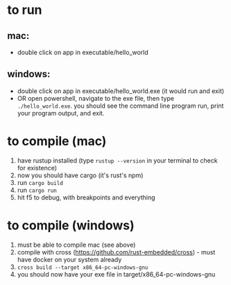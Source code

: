 # to run

## mac:

- double click on app in executable/hello_world

## windows:

- double click on app in executable/hello_world.exe (it would run and exit)
- OR open powershell, navigate to the exe file, then type `./hello_world.exe`. you should see the command line program run, print your program output, and exit.

# to compile (mac)

1. have rustup installed (type `rustup --version` in your terminal to check for existence)
2. now you should have cargo (it's rust's npm)
3. run `cargo build`
4. run `cargo run`
5. hit f5 to debug, with breakpoints and everything

# to compile (windows)

1. must be able to compile mac (see above)
2. compile with cross (https://github.com/rust-embedded/cross) - must have docker on your system already
3. `cross build --target x86_64-pc-windows-gnu`
4. you should now have your exe file in target/x86_64-pc-windows-gnu
